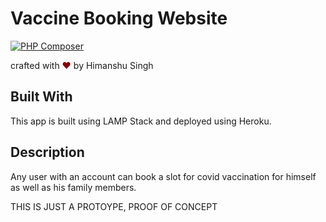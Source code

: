 # Vaccine Booking Website
[![PHP Composer](https://github.com/himanshusingh335/vaccine-booking/actions/workflows/php.yml/badge.svg)](https://github.com/himanshusingh335/vaccine-booking/actions/workflows/php.yml)
<p align="left">
crafted with <span style="color: #8b0000;">&hearts;</span> by Himanshu Singh
</p>

## Built With

This app is built using LAMP Stack and deployed using Heroku.

## Description

Any user with an account can book a slot for covid vaccination for himself as well as his family members.

THIS IS JUST A PROTOYPE, PROOF OF CONCEPT
